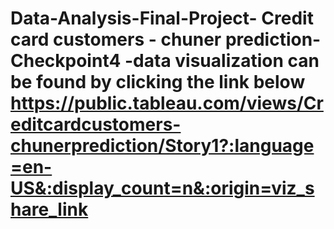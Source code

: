 # Data-Analysis-Final-Project- Credit card customers - chuner prediction-Checkpoint4 -data visualization can be found by clicking the link below  https://public.tableau.com/views/Creditcardcustomers-chunerprediction/Story1?:language=en-US&:display_count=n&:origin=viz_share_link
